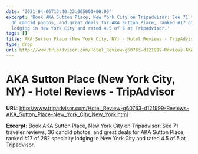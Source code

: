 ```yaml
---
date: '2021-04-06T13:40:23.065000+00:00'
excerpt: 'Book AKA Sutton Place, New York City on Tripadvisor: See 71 traveler reviews,
  36 candid photos, and great deals for AKA Sutton Place, ranked #17 of 282 specialty
  lodging in New York City and rated 4.5 of 5 at Tripadvisor.'
tags: []
title: AKA Sutton Place (New York City, NY) - Hotel Reviews - TripAdvisor
type: drop
url: http://www.tripadvisor.com/Hotel_Review-g60763-d121999-Reviews-AKA_Sutton_Place-New_York_City_New_York.html
---
```


# AKA Sutton Place (New York City, NY) - Hotel Reviews - TripAdvisor

**URL:** http://www.tripadvisor.com/Hotel_Review-g60763-d121999-Reviews-AKA_Sutton_Place-New_York_City_New_York.html

**Excerpt:** Book AKA Sutton Place, New York City on Tripadvisor: See 71 traveler reviews, 36 candid photos, and great deals for AKA Sutton Place, ranked #17 of 282 specialty lodging in New York City and rated 4.5 of 5 at Tripadvisor.

